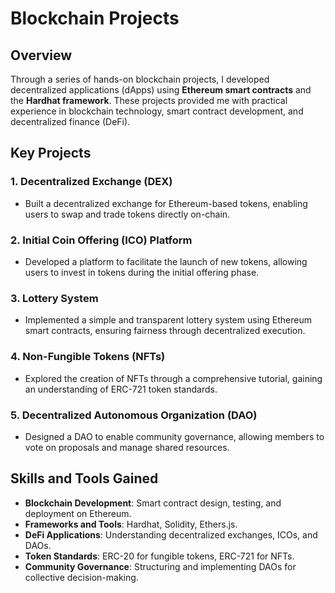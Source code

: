 # Blockchain Projects

## Overview

Through a series of hands-on blockchain projects, I developed decentralized applications (dApps) using **Ethereum smart contracts** and the **Hardhat framework**. These projects provided me with practical experience in blockchain technology, smart contract development, and decentralized finance (DeFi).

## Key Projects

### 1. Decentralized Exchange (DEX)
- Built a decentralized exchange for Ethereum-based tokens, enabling users to swap and trade tokens directly on-chain.

### 2. Initial Coin Offering (ICO) Platform
- Developed a platform to facilitate the launch of new tokens, allowing users to invest in tokens during the initial offering phase.

### 3. Lottery System
- Implemented a simple and transparent lottery system using Ethereum smart contracts, ensuring fairness through decentralized execution.

### 4. Non-Fungible Tokens (NFTs)
- Explored the creation of NFTs through a comprehensive tutorial, gaining an understanding of ERC-721 token standards.

### 5. Decentralized Autonomous Organization (DAO)
- Designed a DAO to enable community governance, allowing members to vote on proposals and manage shared resources.

## Skills and Tools Gained

- **Blockchain Development**: Smart contract design, testing, and deployment on Ethereum.
- **Frameworks and Tools**: Hardhat, Solidity, Ethers.js.
- **DeFi Applications**: Understanding decentralized exchanges, ICOs, and DAOs.
- **Token Standards**: ERC-20 for fungible tokens, ERC-721 for NFTs.
- **Community Governance**: Structuring and implementing DAOs for collective decision-making.
